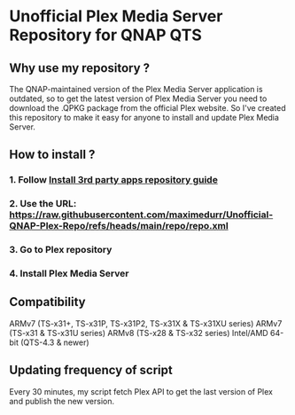 # Unofficial Plex Media Server Repository for QNAP QTS

## Why use my repository ?

The QNAP-maintained version of the Plex Media Server application is outdated, so to get the latest version of Plex Media Server you need to download the .QPKG package from the official Plex website. So I've created this repository to make it easy for anyone to install and update Plex Media Server.

## How to install ?

### 1. Follow [Install 3rd party apps repository guide](https://www.qnap.com/en-us/how-to/faq/article/install-third-party-apps-repository-in-the-app-center)
### 2. Use the URL: https://raw.githubusercontent.com/maximedurr/Unofficial-QNAP-Plex-Repo/refs/heads/main/repo/repo.xml
### 3. Go to Plex repository
### 4. Install Plex Media Server

## Compatibility

ARMv7 (TS-x31+, TS-x31P, TS-x31P2, TS-x31X & TS-x31XU series)
ARMv7 (TS-x31 & TS-x31U series)
ARMv8 (TS-x28 & TS-x32 series)
Intel/AMD 64-bit (QTS-4.3 & newer)

## Updating frequency of script

Every 30 minutes, my script fetch Plex API to get the last version of Plex and publish the new version.
